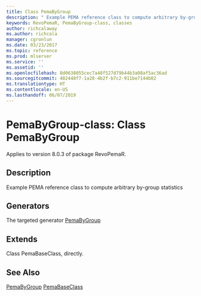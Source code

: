 ```yaml
---
title: Class PemaByGroup
description: " Example PEMA reference class to compute arbitrary by-group statistics "
keywords: RevoPemaR, PemaByGroup-class, classes
author: richcalaway
ms.author: richcala
manager: cgronlun
ms.date: 03/23/2017
ms.topic: reference
ms.prod: mlserver
ms.service: ''
ms.assetid: ''
ms.openlocfilehash: 8d0638055cec7a48f527d79b44b3a08af5ac36ad
ms.sourcegitcommit: 482448f7-1a28-4b2f-b7c2-911be7144b02
ms.translationtype: HT
ms.contentlocale: en-US
ms.lasthandoff: 06/07/2019
---
```

 # <a name="pemabygroup-class-class-pemabygroup"></a>PemaByGroup-class: Class PemaByGroup

 Applies to version 8.0.3 of package RevoPemaR.
 
 ## <a name="description"></a>Description
 
Example PEMA reference class to compute arbitrary by-group statistics
 
 
 ## <a name="generators"></a>Generators 

 
The targeted generator [PemaByGroup](pemabygroup.md)

 
 ## <a name="extends"></a>Extends 

 
Class PemaBaseClass, directly.
 
 

 
 
 
 ## <a name="see-also"></a>See Also
 
[PemaByGroup](pemabygroup.md)
[PemaBaseClass](pemabaseclass.md)
   
 
